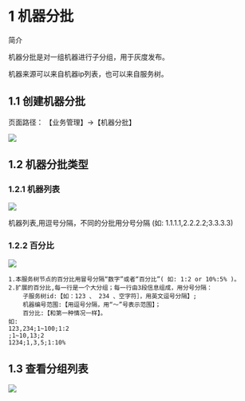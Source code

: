 # 1 机器分批

简介

机器分批是对一组机器进行子分组，用于灰度发布。

机器来源可以来自机器ip列表，也可以来自服务树。

## 1.1 创建机器分批

页面路径： 【业务管理】->【机器分批】

![](/attachments/20250707000406_wps120.jpg)

## 1.2 机器分批类型

### 1.2.1 机器列表

![](/attachments/20250707000406_wps121.jpg)

机器列表,用逗号分隔，不同的分批用分号分隔 (如: 1.1.1.1,2.2.2.2;3.3.3.3)

### 1.2.2 百分比

![](/attachments/20250707000406_wps122.jpg)

```
1.本服务树节点的百分比用冒号分隔“数字”或者“百分比”( 如: 1:2 or 10%:5% )。
2.扩展的百分比,每一行是一个大分组；每一行由3段信息组成，用分号分隔：
    子服务树id:【如：123 、 234 、空字符］，用英文逗号分隔】;
    机器编号范围:【用逗号分隔，用“～”号表示范围】；
    百分比:【和第一种情况一样】。
如:
123,234;1~100;1:2
;1~10,13;2
1234;1,3,5;1:10%
```
## 1.3 查看分组列表

![](/attachments/20250707000406_wps123.jpg)